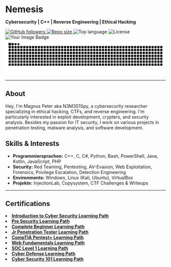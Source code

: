 <div>
  <h1 style="margin-bottom:6px;">Nemesis</h1>
  <p><strong>Cybersecurity | C++ | Reverse Engineering | Ethical Hacking</strong></p>


  <p>
    <a href="https://github.com/N3M3S1Spy" target="_blank" rel="noopener">
      <img src="https://img.shields.io/github/followers/N3M3S1Spy?label=Follow&style=social"
           alt="GitHub followers">
    </a>
    <a href="https://github.com/N3M3S1Spy?tab=repositories" target="_blank" rel="noopener">
      <img src="https://img.shields.io/github/repo-size/N3M3S1Spy/InjectionLab"
           alt="Repo size">
    </a>
    <img src="https://img.shields.io/badge/language-C%2B%2B-blue" alt="Top language">
    <img src="https://img.shields.io/badge/license-MIT-lightgrey" alt="License">
    <br>
    <img src="https://tryhackme-badges.s3.amazonaws.com/N3M3S1Spy.png" alt="Your Image Badge" />
    <img src="https://raw.githubusercontent.com/Saganaki22/Saganaki22/output/snake.svg" alt="Snake animation" />
  </p>
  

</div>

<hr>

<section>
  <h2>About</h2>
  <p>Hey, I'm Magnus Peter aka N3M3S1Spy, a cybersecurity researcher specializing in ethical hacking, CTFs, and reverse engineering. I'm particularly interested in exploit development, crypters, and security analysis. Besides my passion for IT security, I work on various projects in penetration testing, malware analysis, and software development.</p>
</section>

<section>
  <h2>Skills & Interests</h2>
  <ul>
    <li><strong>Programmiersprachen:</strong> C++, C, C#, Python, Bash, PowerShell, Java, Kotlin, JavaScript, PHP</li>
    <li><strong>Security:</strong> Red Teaming, Pentesting, AV-Evasion, Web Exploitation, Forensics, Privilege Escalation, Detection Engineering</li>
    <li><strong>Environments:</strong> Windows, Linux (Kali, Ubuntu), VirtualBox</li>
    <li><strong>Projekte:</strong> InjectionLab, Copysystem, CTF Challenges & Writeups</li>
  </ul>
</section>

<hr>

<section>
  <h2>Certifications</h2>
  <li><a href="https://tryhackme-certificates.s3-eu-west-1.amazonaws.com/THM-XPF1LU5PSJ.pdf"><strong>Introduction to Cyber Security Learning Path</strong></a></li>
  <li><a href="https://tryhackme-certificates.s3-eu-west-1.amazonaws.com/THM-M3CUNLKY1M.pdf"><strong>Pre Security Learning Path</strong></a></li>
  <li><a href="https://tryhackme-certificates.s3-eu-west-1.amazonaws.com/THM-7Z3W5GYUAB.pdf"><strong>Complete Beginner Learning Path</strong></a></li>
  <li><a href="https://tryhackme-certificates.s3-eu-west-1.amazonaws.com/THM-WLKXIVAPOO.pdf"><strong>Jr Penetration Tester Learning Path</strong></a></li>
  <li><a href="https://tryhackme-certificates.s3-eu-west-1.amazonaws.com/THM-9LAYISWUVN.pdf"><strong>CompTIA Pentest+ Learning Path</strong></a></li>
  <li><a href="https://tryhackme-certificates.s3-eu-west-1.amazonaws.com/THM-ID6E5BYC3D.pdf"><strong>Web Fundamentals Learning Path</strong></a></li>
  <li><a href="https://tryhackme-certificates.s3-eu-west-1.amazonaws.com/THM-DTJAV97DVU.pdf"><strong>SOC Level 1 Learning Path</strong></a></li>
  <li><a href="https://tryhackme-certificates.s3-eu-west-1.amazonaws.com/THM-S7429QDV2A.pdf"><strong>Cyber Defense Learning Path</strong></a></li>
  <li><a href="https://tryhackme-certificates.s3-eu-west-1.amazonaws.com/THM-97VDNJI5VZ.pdf"><strong>Cyber Security 101 Learning Path</strong></a></li>  
</section>

